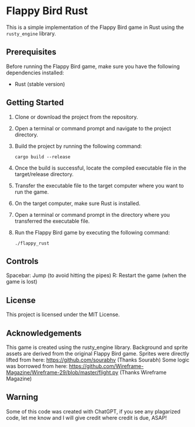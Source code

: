 # Flappy Bird Rust

This is a simple implementation of the Flappy Bird game in Rust using the `rusty_engine` library.

## Prerequisites

Before running the Flappy Bird game, make sure you have the following dependencies installed:

- Rust (stable version)

## Getting Started

1. Clone or download the project from the repository.

2. Open a terminal or command prompt and navigate to the project directory.

3. Build the project by running the following command:

   ```shell
   cargo build --release

4. Once the build is successful, locate the compiled executable file in the target/release directory.

5. Transfer the executable file to the target computer where you want to run the game.

6. On the target computer, make sure Rust is installed.

7. Open a terminal or command prompt in the directory where you transferred the executable file.

8. Run the Flappy Bird game by executing the following command:

   ```shell
   ./flappy_rust

## Controls

Spacebar: Jump (to avoid hitting the pipes)
R: Restart the game (when the game is lost)

## License

This project is licensed under the MIT License.

## Acknowledgements

This game is created using the rusty_engine library.
Background and sprite assets are derived from the original Flappy Bird game.
Sprites were directly lifted from here: https://github.com/sourabhv (Thanks Sourabh)
Some logic was borrowed from here: https://github.com/Wireframe-Magazine/Wireframe-29/blob/master/flight.py (Thanks Wireframe Magazine)

## Warning

Some of this code was created with ChatGPT, if you see any plagarized code, let me know and I will give credit where credit is due, ASAP!

